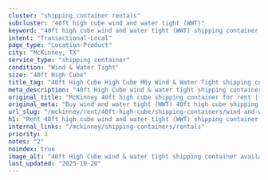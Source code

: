 ```yaml
---
cluster: "shipping container rentals"
subcluster: "40ft high cube wind and water tight (WWT)"
keyword: "40ft high cube wind and water tight (WWT) shipping container for rent McKinney, TX"
intent: "Transactional-Local"
page_type: "Location-Product"
city: "McKinney, TX"
service_type: "shipping container"
condition: "Wind & Water Tight"
size: "40ft High Cube"
title_tag: "40ft High Cube High Cube M6y Wind & Water Tight shipping container Sales in McKinney | LC Container"
meta_description: "40ft High Cube wind & water tight shipping container sales in McKinney. High cube containers with extra height. Fast delivery, competitive pricing. Serving shipping containers area. Quote ID: SST. Call (214) 524-4168 for your free quote today."
original_title: "McKinney 40ft high cube shipping container for rent | LC"
original_meta: "Buy wind and water tight (WWT) 40ft high cube shipping container rent with local delivery in McKinney, TX. LC Container — local Since 2003. Request a fast quote today."
url_slug: "/mckinney/rent/40ft-high-cube/shipping-containers/wind-and-water-tight-wwt"
h1: "Rent 40ft high cube wind and water tight (WWT) shipping container in McKinney"
internal_links: "/mckinney/shipping-containers/rentals"
priority: 3
notes: "2"
noindex: true
image_alt: "40ft High Cube wind & water tight shipping container available for delivery in McKinney"
last_updated: "2025-10-20"
---
```


<!-- TODO: Add unique city/inventory copy, images, and internal links here. -->
